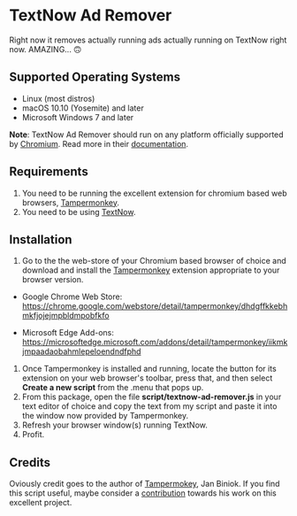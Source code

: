 # TextNow Ad Remover

Right now it removes actually running ads actually running on TextNow right now. AMAZING... 🙃

## Supported Operating Systems

- Linux (most distros)
- macOS 10.10 (Yosemite) and later
- Microsoft Windows 7 and later

**Note**: TextNow Ad Remover should run on any platform officially supported by
[Chromium](https://github.com/chromium/chromium). Read more in their [documentation](https://chromium.googlesource.com/chromium/src/+/HEAD/docs/README.md).

## Requirements

1. You need to be running the excellent extension for chromium based web browsers, [Tampermonkey](https://www.tampermonkey.net/).
2. You need to be using [TextNow](https://www.textnow.com/).

## Installation

1. Go to the the web-store of your Chromium based browser of choice and download and install the [Tampermonkey](https://tampermonkey.net) extension appropriate to your browser version.

- Google Chrome Web Store: <https://chrome.google.com/webstore/detail/tampermonkey/dhdgffkkebhmkfjojejmpbldmpobfkfo>

- Microsoft Edge Add-ons: <https://microsoftedge.microsoft.com/addons/detail/tampermonkey/iikmkjmpaadaobahmlepeloendndfphd>

1. Once Tampermonkey is installed and running, locate the button for its extension on your web browser's toolbar, press that, and then select **Create a new script** from the .menu that pops up.
2. From this package, open the file **script/textnow-ad-remover.js** in your text editor of choice and copy the text from my script and paste it into the window now provided by Tampermonkey.
3. Refresh your browser window(s) running TextNow.
4. Profit.

## Credits

Oviously credit goes to the author of [Tampermokey](http://tampermonkey.net), Jan Biniok. If you find this script useful, maybe consider a [contribution](https://www.tampermonkey.net/contrib.php) towards his work on this excellent project.
